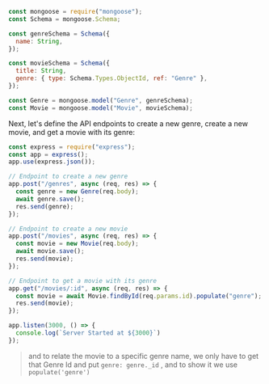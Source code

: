 ```javascript
const mongoose = require("mongoose");
const Schema = mongoose.Schema;

const genreSchema = Schema({
  name: String,
});

const movieSchema = Schema({
  title: String,
  genre: { type: Schema.Types.ObjectId, ref: "Genre" },
});

const Genre = mongoose.model("Genre", genreSchema);
const Movie = mongoose.model("Movie", movieSchema);
```

Next, let's define the API endpoints to create a new genre, create a new movie, and get a movie with its genre:

```javascript
const express = require("express");
const app = express();
app.use(express.json());

// Endpoint to create a new genre
app.post("/genres", async (req, res) => {
  const genre = new Genre(req.body);
  await genre.save();
  res.send(genre);
});

// Endpoint to create a new movie
app.post("/movies", async (req, res) => {
  const movie = new Movie(req.body);
  await movie.save();
  res.send(movie);
});

// Endpoint to get a movie with its genre
app.get("/movies/:id", async (req, res) => {
  const movie = await Movie.findById(req.params.id).populate("genre");
  res.send(movie);
});

app.listen(3000, () => {
  console.log(`Server Started at ${3000}`)
});
```

> and to relate the movie to a specific genre name, we only have to get that Genre Id and put `genre: genre._id` , and to show it we use `populate('genre')`